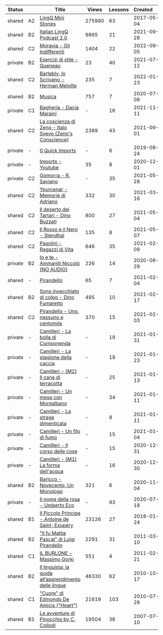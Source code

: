 |Status| |Title|Views|Lessons|Created&nbsp;&nbsp;&nbsp;&nbsp;&nbsp;&nbsp;|Updated&nbsp;&nbsp;&nbsp;&nbsp;&nbsp;&nbsp;|
|-|-|-|-|-|-|-|
|shared|A2|[LingQ Mini Stories](https://www.lingq.com/en/learn/it/web/library/course/276534)|275980|63|2017-05-04|2023-09-07
|shared|B2|[Italian LingQ Podcast 2.0](https://www.lingq.com/en/learn/it/web/library/course/927262)|9865|21|2021-09-28|2023-03-28
|shared|C2|[Moravia - Gli Indifferenti](https://www.lingq.com/en/learn/it/web/library/course/1138389)|1404|22|2022-09-05|2022-09-07
|private|B2|[Esercizi di stile - Queneau](https://www.lingq.com/en/learn/it/web/library/course/881365)|23|40|2021-07-12|2022-02-07
|shared|C2|[Bartebly, lo Scrivano - Herman Melville](https://www.lingq.com/en/learn/it/web/library/course/1003925)|235|7|2022-01-23|2022-01-23
|shared|B2|[Musica](https://www.lingq.com/en/learn/it/web/library/course/757554)|757|7|2020-07-08|2021-12-25
|private|C1|[Bagheria - Dacia Maraini](https://www.lingq.com/en/learn/it/web/library/course/957126)|-|16|2021-11-11|2021-11-11
|shared|C2|[La coscienza di Zeno - Italo Svevo (Zeno's Conscience)](https://www.lingq.com/en/learn/it/web/library/course/909521)|2389|43|2021-09-01|2021-10-21
|private|-|[0 Quick imports](https://www.lingq.com/en/learn/it/web/library/course/498135)|-|6|2019-08-24|2021-07-23
|private|-|[Imports - Youtube](https://www.lingq.com/en/learn/it/web/library/course/769012)|35|8|2020-12-01|2021-07-05
|private|C2|[Gomorra - R. Saviano](https://www.lingq.com/en/learn/it/web/library/course/855106)|-|35|2021-05-28|2021-06-04
|shared|C2|[Yourcenar - Memorie di Adriano](https://www.lingq.com/en/learn/it/web/library/course/811529)|332|30|2021-03-16|2021-05-20
|shared|C2|[Il deserto dei Tartari - Dino Buzzati](https://www.lingq.com/en/learn/it/web/library/course/841433)|800|27|2021-05-04|2021-05-17
|shared|C2|[Il Rosso e il Nero - Stendhal](https://www.lingq.com/en/learn/it/web/library/course/843060)|135|8|2021-05-07|2021-05-12
|shared|C2|[Pasolini - Ragazzi di Vita](https://www.lingq.com/en/learn/it/web/library/course/786516)|646|35|2021-02-09|2021-04-02
|private|B2|[Io e te - Ammaniti Niccolò (NO AUDIO)](https://www.lingq.com/en/learn/it/web/library/course/686244)|226|14|2020-08-29|2021-03-16
|shared|-|[Pirandello](https://www.lingq.com/en/learn/it/web/library/course/783106)|65|7|2021-02-04|2021-03-13
|shared|B2|[Sono invecchiato di colpo - Dino Fumaretto](https://www.lingq.com/en/learn/it/web/library/course/793101)|495|10|2021-02-17|2021-02-17
|shared|C2|[Pirandello - Uno, nessuno e centomila](https://www.lingq.com/en/learn/it/web/library/course/782324)|370|15|2021-02-03|2021-02-03
|private|-|[Camilleri - La bolla di Componenda](https://www.lingq.com/en/learn/it/web/library/course/780144)|-|19|2021-01-31|2021-01-31
|private|-|[Camilleri - La stagione della caccia](https://www.lingq.com/en/learn/it/web/library/course/774275)|-|19|2021-01-23|2021-01-23
|private|-|[Camilleri - (M2) Il cane di terracotta](https://www.lingq.com/en/learn/it/web/library/course/768430)|-|25|2021-01-13|2021-01-15
|private|-|[Camilleri - Un mese con Montalbano](https://www.lingq.com/en/learn/it/web/library/course/767043)|-|34|2021-01-11|2021-01-12
|private|-|[Camilleri - La strage dimenticata](https://www.lingq.com/en/learn/it/web/library/course/767131)|-|8|2021-01-11|2021-01-11
|private|-|[Camilleri - Un filo di fumo](https://www.lingq.com/en/learn/it/web/library/course/762019)|-|15|2021-01-04|2021-01-04
|private|-|[Camilleri - Il corso delle cose](https://www.lingq.com/en/learn/it/web/library/course/759287)|-|15|2020-12-31|2020-12-31
|private|-|[Camilleri - (M1) La forma dell'acqua](https://www.lingq.com/en/learn/it/web/library/course/758882)|-|16|2020-12-30|2020-12-30
|shared|B2|[Baricco - Novecento, Un Monologo](https://www.lingq.com/en/learn/it/web/library/course/723986)|321|6|2020-11-04|2020-11-04
|private|-|[Il nome della rosa - Umberto Eco](https://www.lingq.com/en/learn/it/web/library/course/664945)|-|93|2020-07-18|2020-07-18
|shared|B1|[Il Piccolo Principe - Antoine de Saint-Exupéry](https://www.lingq.com/en/learn/it/web/library/course/328211)|23126|27|2018-01-24|2018-01-25
|shared|B2|["Il fu Mattia Pascal" di Luigi Pirandello](https://www.lingq.com/en/learn/it/web/library/course/55264)|2291|31|2011-03-10|2017-07-18
|shared|C1|[IL BURLONE - Massimo Gorki](https://www.lingq.com/en/learn/it/web/library/course/54585)|551|4|2011-02-21|2011-02-21
|shared|B2|[Il linguista: la guida all’apprendimento delle lingue](https://www.lingq.com/en/learn/it/web/library/course/50797)|46330|62|2010-10-17|2011-01-14
|shared|C1|["Cuore" di Edmondo De Amicis ("Heart")](https://www.lingq.com/en/learn/it/web/library/course/48487)|21619|103|2010-07-28|2010-09-05
|shared|B1|[Le avventure di Pinocchio by C. Collodi](https://www.lingq.com/en/learn/it/web/library/course/21024)|19504|36|2007-07-10|2007-07-13
